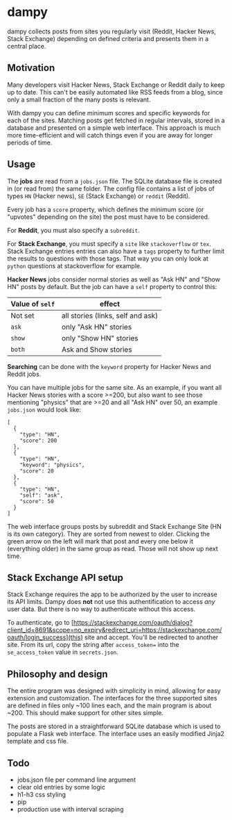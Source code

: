 # dampy
dampy collects posts from sites you regularly visit (Reddit, Hacker News, Stack Exchange) depending on defined criteria and presents them in a central place. 

## Motivation
Many developers visit Hacker News, Stack Exchange or Reddit daily to keep up to date. This can't be easily automated like RSS feeds from a blog, since only a small fraction of the many posts is relevant.

With dampy you can define minimum scores and specific keywords for each of the sites. Matching posts get fetched in regular intervals, stored in a database and presented on a simple web interface. This approach is much more time-efficient and will catch things even if you are away for longer periods of time.

## Usage
The **jobs** are read from a `jobs.json` file. The SQLite database file is created in (or read from) the same folder. The config file contains a list of jobs of types `HN` (Hacker news), `SE` (Stack Exchange) or `reddit` (Reddit).

Every job has a `score` property, which defines the minimum score (or "upvotes" depending on the site) the post must have to be considered.

For **Reddit**, you must also specify a `subreddit`.

For **Stack Exchange**, you must specify a `site` like `stackoverflow` or `tex`. Stack Exchange entries entries can also have a `tags` property to further limit the results to questions with those tags. That way you can only look at `python` questions at stackoverflow for example.

**Hacker News** jobs consider normal stories as well as "Ask HN" and "Show HN" posts by default. But the job can have a `self` property to control this:

| Value of `self` | effect                            |
|-----------------|-----------------------------------|
| Not set         | all stories (links, self and ask) |
| `ask`           | only "Ask HN" stories             |
| `show`          | only "Show HN" stories            |
| `both`          | Ask and Show stories              |


**Searching** can be done with the `keyword` property for Hacker News and Reddit jobs.

You can have multiple jobs for the same site. As an example, if you want all Hacker News stories with a score >=200, but also want to see those mentioning "physics" that are >=20 and all "Ask HN" over 50, an example `jobs.json` would look like:

	[
	  {
	    "type": "HN",
	    "score": 200
	  },
	  {
	    "type": "HN",
	    "keyword": "physics",
	    "score": 20
	  },
	  {
	    "type": "HN",
	    "self": "ask",
	    "score": 50
	  }
	]

The web interface groups posts by subreddit and Stack Exchange Site (HN is its own category). They are sorted from newest to older. Clicking the green arrow on the left will mark that post and every one below it (everything older) in the same group as read. Those will not show up next time.

## Stack Exchange API setup
Stack Exchange requires the app to be authorized by the user to increase its API limits. Dampy does **not** not use this authentification to access *any* user data. But there is no way to authenticate without this access.

To authenticate, go to [https://stackexchange.com/oauth/dialog?client_id=8691&scope=no_expiry&redirect_uri=https://stackexchange.com/oauth/login_success](this) site and accept. You'll be redirected to another site. From its url, copy the string after `access_token=` into the `se_access_token` value in `secrets.json`.

## Philosophy and design
The entire program was designed with simplicity in mind, allowing for easy extension and customization. The interfaces for the three supported sites are defined in files only ~100 lines each, and the main program is about ~200. This should make support for other sites simple.

The posts are stored in a straightforward SQLite database which is used to populate a Flask web interface. The interface uses an easily modified Jinja2 template and css file.

## Todo
- jobs.json file per command line argument
- clear old entries by some logic
- h1-h3 css styling
- pip
- production use with interval scraping